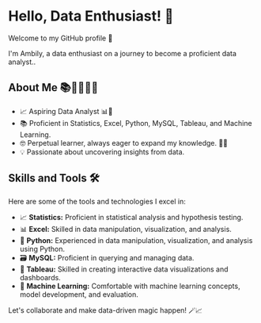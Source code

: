 # Hello, Data Enthusiast! 👋

Welcome to my GitHub profile 🙏                                                                                                                                           

I'm Ambily, a data enthusiast on a journey to become a proficient data analyst..

## About Me 📚👩‍💻👩‍🎓

- 📈 Aspiring Data Analyst 📊🔬
- 📚 Proficient in Statistics, Excel, Python, MySQL, Tableau, and Machine Learning.
- 🤓 Perpetual learner, always eager to expand my knowledge. 📖🌱
- 💡 Passionate about uncovering insights from data.

## Skills and Tools 🛠️

Here are some of the tools and technologies I excel in:

- 📈 **Statistics:** Proficient in statistical analysis and hypothesis testing.
- 📊 **Excel:** Skilled in data manipulation, visualization, and analysis.
- 🐍 **Python:** Experienced in data manipulation, visualization, and analysis using Python.
- 🗃️ **MySQL:** Proficient in querying and managing data.
- 📰 **Tableau:** Skilled in creating interactive data visualizations and dashboards.
- 🤖 **Machine Learning:** Comfortable with machine learning concepts, model development, and evaluation.

Let's collaborate and make data-driven magic happen! 🪄📈






